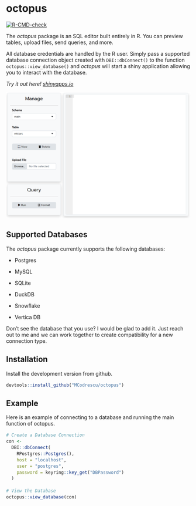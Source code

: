
<!-- README.md is generated from README.Rmd. Please edit that file -->

# octopus

<!-- badges: start -->

[![R-CMD-check](https://github.com/MCodrescu/octopus/actions/workflows/R-CMD-check.yaml/badge.svg)](https://github.com/MCodrescu/octopus/actions/workflows/R-CMD-check.yaml)

<!-- badges: end -->
<!-- change -->

The *octopus* package is an SQL editor built entirely in R. You can
preview tables, upload files, send queries, and more.

All database credentials are handled by the R user. Simply pass a
supported database connection object created with `DBI::dbConnect()` to
the function `octopus::view_database()` and *octopus* will start a shiny
application allowing you to interact with the database.

*Try it out here!
[shinyapps.io](https://zszxyy-marcus-codrescu.shinyapps.io/octopusconceptapp/)*

![Octopus Main Page](images/octopusMainPage2.png)

## Supported Databases

The *octopus* package currently supports the following databases:

- Postgres

- MySQL

- SQLite

- DuckDB

- Snowflake

- Vertica DB

Don’t see the database that you use? I would be glad to add it. Just
reach out to me and we can work together to create compatibility for a
new connection type.

## Installation

Install the development version from github.

``` r
devtools::install_github("MCodrescu/octopus")
```

## Example

Here is an example of connecting to a database and running the main
function of octopus.

``` r
# Create a Database Connection
con <-
  DBI::dbConnect(
    RPostgres::Postgres(),
    host = "localhost",
    user = "postgres",
    password = keyring::key_get("DBPassword")
  )

# View the Database
octopus::view_database(con)
```
